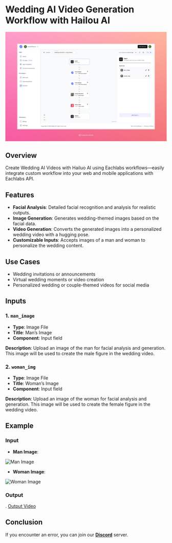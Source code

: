 # Wedding AI Video Generation Workflow with Hailou AI

<img src="images/wedding-generator-hug-hailuo-full.jpeg" alt="Wedding AI Video Generation Workflow with Hailou AI" />

## Overview

Create Wedding AI Videos with Hailuo AI using Eachlabs workflows—easily integrate custom workflow into your web and mobile applications with Eachlabs API.

## Features

- **Facial Analysis**: Detailed facial recognition and analysis for realistic outputs.
- **Image Generation**: Generates wedding-themed images based on the facial data.
- **Video Generation**: Converts the generated images into a personalized wedding video with a hugging pose.
- **Customizable Inputs**: Accepts images of a man and woman to personalize the wedding content.

## Use Cases

- Wedding invitations or announcements
- Virtual wedding moments or video creation
- Personalized wedding or couple-themed videos for social media

## Inputs

### 1. `man_image`
- **Type**: Image File
- **Title**: Man’s Image
- **Component**: Input field

**Description**: Upload an image of the man for facial analysis and generation. This image will be used to create the male figure in the wedding video.

### 2. `woman_img`
- **Type**: Image File
- **Title**: Woman’s Image
- **Component**: Input field

**Description**: Upload an image of the woman for facial analysis and generation. This image will be used to create the female figure in the wedding video.

## Example

### Input
- **Man Image**:

 <img src="https://storage.googleapis.com/magicpoint/models/man.png" alt="Man Image" width="300">

- **Woman Image**:

<img src="https://storage.googleapis.com/magicpoint/models/women.png" alt="Woman Image" width="300">

### Output
.
[Output Video](https://storage.googleapis.com/magicpoint/github-outputs/wedding-photo-generator-hug-hailuo-github-output.mp4)

## Conclusion

If you encounter an error, you can join our <b><a href="https://discord.com/invite/yzZD4ZxBPt" target="_blank">Discord</a></b> server.